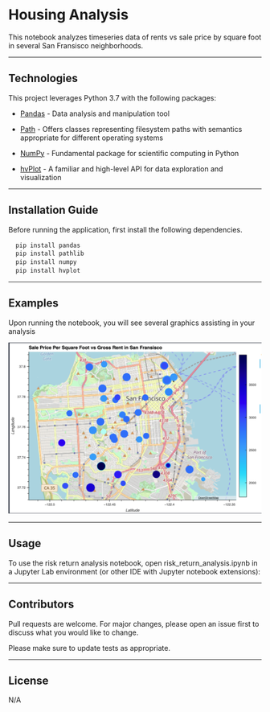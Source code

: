 # Housing Analysis

This notebook analyzes timeseries data of rents vs sale price by square foot in several San Fransisco neighborhoods.

---

## Technologies

This project leverages Python 3.7 with the following packages:

* [Pandas](https://pandas.pydata.org/docs/) - Data analysis and manipulation tool

* [Path](https://docs.python.org/3/library/pathlib.html) - Offers classes representing filesystem paths with semantics appropriate for different operating systems

* [NumPy](https://numpy.org/doc/stable/) - Fundamental package for scientific computing in Python

* [hvPlot](https://hvplot.holoviz.org/https://hvplot.holoviz.org/) - A familiar and high-level API for data exploration and visualization

---

## Installation Guide

Before running the application, first install the following dependencies.

```python
  pip install pandas
  pip install pathlib
  pip install numpy
  pip install hvplot
```

---

## Examples

Upon running the notebook, you will see several graphics assisting in your analysis

![San Fransisco Housing Map](./images/housing_analysis.png)

---

## Usage

To use the risk return analysis notebook, open risk_return_analysis.ipynb in a Jupyter Lab environment (or other IDE with Jupyter notebook extensions):

---

## Contributors

Pull requests are welcome. For major changes, please open an issue first to discuss what you would like to change.

Please make sure to update tests as appropriate.

---

## License

N/A
